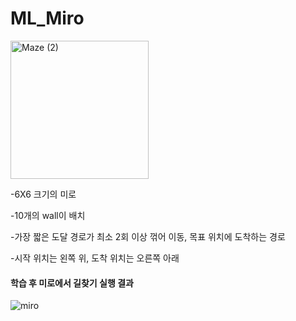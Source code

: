 # ML_Miro

<img width="221" alt="Maze (2)" src="https://user-images.githubusercontent.com/66946182/97828024-44233000-1d09-11eb-8383-5238aca9ee61.png">

-6X6 크기의 미로

-10개의 wall이 배치

-가장 짧은 도달 경로가 최소 2회 이상 꺾어 이동, 목표 위치에 도착하는 경로

-시작 위치는 왼쪽 위, 도착 위치는 오른쪽 아래

#### 학습 후 미로에서 길찾기 실행 결과

![miro](https://user-images.githubusercontent.com/66946182/97826293-8b5af200-1d04-11eb-961a-35747457dc7e.PNG)


